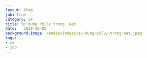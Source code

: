 ```yaml
---
layout: blog
job: true
category: c#
title: Sử dụng Polly trong .Net
date:   2018-10-03
background-image: /media/images/su-dung-polly-trong-net.jpeg
tags:
- c#
- job
---
```

